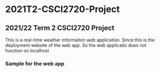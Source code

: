 # 2021T2-CSCI2720-Project #
<h2>2021/22 Term 2 CSCI2720 Project</h2>
<p>This is a real-time weather information web application. Since this is the deployment website of the web app. So the web applicatio does not function on localhost</p>

<h3>Sample for the web app</h3>

